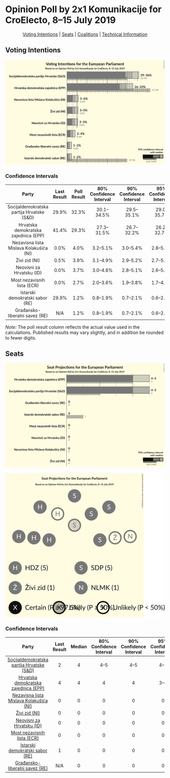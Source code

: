 # Opinion Poll by 2x1 Komunikacije for CroElecto, 8–15 July 2019

<p align="center"><a href="#voting-intentions">Voting Intentions</a> | <a href="#seats">Seats</a> | <a href="#coalitions">Coalitions</a> | <a href="#technical-information">Technical Information</a></p>

## Voting Intentions

![Graph with voting intentions not yet produced](2019-07-15-2x1Komunikacije.png "Voting Intentions")

### Confidence Intervals

| Party | Last Result | Poll Result | 80% Confidence Interval | 90% Confidence Interval | 95% Confidence Interval | 99% Confidence Interval |
|:-----:|:-----------:|:-----------:|:-----------------------:|:-----------------------:|:-----------------------:|:-----------------------:|
| Socijaldemokratska partija Hrvatske (S&D) | 29.9% | 32.3% | 30.1–34.5% |29.5–35.1% |29.0–35.7% |28.0–36.8% |
| Hrvatska demokratska zajednica (EPP) | 41.4% | 29.3% | 27.3–31.5% |26.7–32.2% |26.2–32.7% |25.2–33.8% |
| Nezavisna lista Mislava Kolakušića (NI) | 0.0% | 4.0% | 3.2–5.1% |3.0–5.4% |2.8–5.6% |2.5–6.2% |
| Živi zid (NI) | 0.5% | 3.9% | 3.1–4.9% |2.9–5.2% |2.7–5.5% |2.4–6.0% |
| Neovisni za Hrvatsku (ID) | 0.0% | 3.7% | 3.0–4.8% |2.8–5.1% |2.6–5.3% |2.3–5.9% |
| Most nezavisnih lista (ECR) | 0.0% | 2.7% | 2.0–3.6% |1.9–3.8% |1.7–4.1% |1.5–4.6% |
| Istarski demokratski sabor (RE) | 29.9% | 1.2% | 0.8–1.9% |0.7–2.1% |0.6–2.3% |0.5–2.6% |
| Građansko-liberalni savez (RE) | N/A | 1.2% | 0.8–1.9% |0.7–2.1% |0.6–2.3% |0.5–2.6% |

*Note:* The poll result column reflects the actual value used in the calculations. Published results may vary slightly, and in addition be rounded to fewer digits.

## Seats

![Graph with seats not yet produced](2019-07-15-2x1Komunikacije-seats.png "Seats")

![Graph with seating plan not yet produced](2019-07-15-2x1Komunikacije-seating-plan.png "Seating Plan")

### Confidence Intervals

| Party | Last Result | Median | 80% Confidence Interval | 90% Confidence Interval | 95% Confidence Interval | 99% Confidence Interval |
|:-----:|:-----------:|:------:|:-----------------------:|:-----------------------:|:-----------------------:|:-----------------------:|
| <a href="#socijaldemokratska-partija-hrvatske-(s&d)">Socijaldemokratska partija Hrvatske (S&D)</a> | 2 | 4 | 4–5 |4–5 |4–5 |4–5 |
| <a href="#hrvatska-demokratska-zajednica-(epp)">Hrvatska demokratska zajednica (EPP)</a> | 4 | 4 | 4 |4 |3–4 |3–5 |
| <a href="#nezavisna-lista-mislava-kolakušića-(ni)">Nezavisna lista Mislava Kolakušića (NI)</a> | 0 | 0 | 0 |0 |0 |0 |
| <a href="#živi-zid-(ni)">Živi zid (NI)</a> | 0 | 0 | 0 |0 |0 |0 |
| <a href="#neovisni-za-hrvatsku-(id)">Neovisni za Hrvatsku (ID)</a> | 0 | 0 | 0 |0 |0 |0 |
| <a href="#most-nezavisnih-lista-(ecr)">Most nezavisnih lista (ECR)</a> | 0 | 0 | 0 |0 |0 |0 |
| <a href="#istarski-demokratski-sabor-(re)">Istarski demokratski sabor (RE)</a> | 1 | 0 | 0 |0 |0 |0 |
| <a href="#građansko-liberalni-savez-(re)">Građansko-liberalni savez (RE)</a> | N/A | 0 | 0 |0 |0 |0 |

